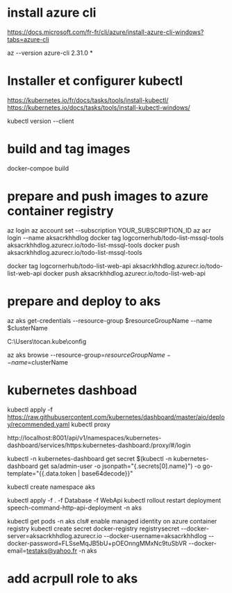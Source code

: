 # install azure cli
https://docs.microsoft.com/fr-fr/cli/azure/install-azure-cli-windows?tabs=azure-cli

az --version
azure-cli                         2.31.0 *

# Installer et configurer kubectl

https://kubernetes.io/fr/docs/tasks/tools/install-kubectl/
https://kubernetes.io/docs/tasks/tools/install-kubectl-windows/

kubectl version --client

# build and tag images 
docker-compoe build 

# prepare and push images to azure container registry
az login
az account set --subscription YOUR_SUBSCRIPTION_ID
az acr login --name aksacrkhhdlog
docker tag logcornerhub/todo-list-mssql-tools  aksacrkhhdlog.azurecr.io/todo-list-mssql-tools
docker push aksacrkhhdlog.azurecr.io/todo-list-mssql-tools

docker tag logcornerhub/todo-list-web-api   aksacrkhhdlog.azurecr.io/todo-list-web-api
docker push aksacrkhhdlog.azurecr.io/todo-list-web-api

# prepare and deploy to aks

az aks get-credentials --resource-group $resourceGroupName --name $clusterName

C:\Users\tocan\.kube\config

az aks browse --resource-group=$resourceGroupName --name=$clusterName

# kubernetes dashboad
kubectl apply -f https://raw.githubusercontent.com/kubernetes/dashboard/master/aio/deploy/recommended.yaml
kubectl proxy

http://localhost:8001/api/v1/namespaces/kubernetes-dashboard/services/https:kubernetes-dashboard:/proxy/#/login

kubectl -n kubernetes-dashboard get secret $(kubectl -n kubernetes-dashboard get sa/admin-user -o jsonpath="{.secrets[0].name}") -o go-template="{{.data.token | base64decode}}"

kubectl create namespace aks

kubectl apply -f . -f Database  -f WebApi
kubectl rollout restart deployment speech-command-http-api-deployment -n aks


kubectl get pods -n aks
cls# enable managed identity on azure container registry
kubectl create secret docker-registry registrysecret --docker-server=aksacrkhhdlog.azurecr.io --docker-username=aksacrkhhdlog --docker-password=FLSseMqJB5bU+pOEOnngMMxNc9tuSbVR --docker-email=testaks@yahoo.fr -n aks
# add acrpull role to aks